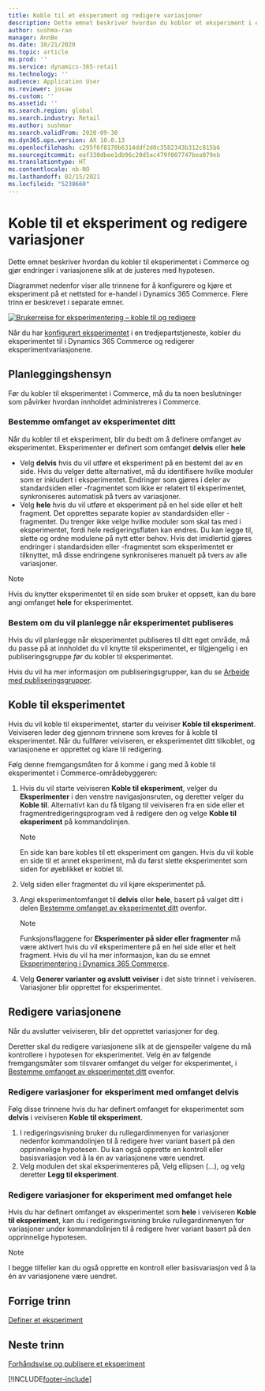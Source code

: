 ```yaml
---
title: Koble til et eksperiment og redigere variasjoner
description: Dette emnet beskriver hvordan du kobler et eksperiment i en tredjepartstjeneste til Dynamics 365 Commerce, og hvordan du redigerer variasjoner for eksperimentet.
author: sushma-rao
manager: AnnBe
ms.date: 10/21/2020
ms.topic: article
ms.prod: ''
ms.service: dynamics-365-retail
ms.technology: ''
audience: Application User
ms.reviewer: josaw
ms.custom: ''
ms.assetid: ''
ms.search.region: global
ms.search.industry: Retail
ms.author: sushmar
ms.search.validFrom: 2020-09-30
ms.dyn365.ops.version: AX 10.0.13
ms.openlocfilehash: c295f6f8170b6314ddf2d0c3582343b312c815b6
ms.sourcegitcommit: eaf330dbee1db96c20d5ac479f007747bea079eb
ms.translationtype: HT
ms.contentlocale: nb-NO
ms.lasthandoff: 02/15/2021
ms.locfileid: "5238660"
---
```

# <a name="connect-an-experiment-and-edit-variations"></a>Koble til et eksperiment og redigere variasjoner

Dette emnet beskriver hvordan du kobler til eksperimentet i Commerce og gjør endringer i variasjonene slik at de justeres med hypotesen. 

Diagrammet nedenfor viser alle trinnene for å konfigurere og kjøre et eksperiment på et nettsted for e-handel i Dynamics 365 Commerce. Flere trinn er beskrevet i separate emner.

[ ![Brukerreise for eksperimentering – koble til og redigere](./media/experimentation_connect_edit.svg) ](./media/experimentation_connect_edit.svg#lightbox)

Når du har [konfigurert eksperimentet](experimentation-setup.md) i en tredjepartstjeneste, kobler du eksperimentet til i Dynamics 365 Commerce og redigerer eksperimentvariasjonene.

## <a name="planning-considerations"></a>Planleggingshensyn

Før du kobler til eksperimentet i Commerce, må du ta noen beslutninger som påvirker hvordan innholdet administreres i Commerce.

### <a name="determine-the-scope-of-your-experiment"></a>Bestemme omfanget av eksperimentet ditt
Når du kobler til et eksperiment, blir du bedt om å definere omfanget av eksperimentet. Eksperimenter er definert som omfanget **delvis** eller **hele**
- Velg **delvis** hvis du vil utføre et eksperiment på en bestemt del av en side. Hvis du velger dette alternativet, må du identifisere hvilke moduler som er inkludert i eksperimentet. Endringer som gjøres i deler av standardsiden eller -fragmentet som ikke er relatert til eksperimentet, synkroniseres automatisk på tvers av variasjoner.
- Velg **hele** hvis du vil utføre et eksperiment på en hel side eller et helt fragment. Det opprettes separate kopier av standardsiden eller -fragmentet. Du trenger ikke velge hvilke moduler som skal tas med i eksperimentet, fordi hele redigeringsflaten kan endres. Du kan legge til, slette og ordne modulene på nytt etter behov. Hvis det imidlertid gjøres endringer i standardsiden eller -fragmentet som eksperimentet er tilknyttet, må disse endringene synkroniseres manuelt på tvers av alle variasjoner.

<!-- not to editors, we're adding an image here to illustrate the difference. it will help.) -->

> [!NOTE]
> Hvis du knytter eksperimentet til en side som bruker et oppsett, kan du bare angi omfanget **hele** for eksperimentet.

### <a name="decide-if-you-want-to-schedule-when-your-experiment-is-published"></a>Bestem om du vil planlegge når eksperimentet publiseres
Hvis du vil planlegge når eksperimentet publiseres til ditt eget område, må du passe på at innholdet du vil knytte til eksperimentet, er tilgjengelig i en publiseringsgruppe *før* du kobler til eksperimentet. 

Hvis du vil ha mer informasjon om publiseringsgrupper, kan du se [Arbeide med publiseringsgrupper](publish-groups.md).


## <a name="connect-your-experiment"></a>Koble til eksperimentet
Hvis du vil koble til eksperimentet, starter du veiviser **Koble til eksperiment**. Veiviseren leder deg gjennom trinnene som kreves for å koble til eksperimentet. Når du fullfører veiviseren, er eksperimentet ditt tilkoblet, og variasjonene er opprettet og klare til redigering.

Følg denne fremgangsmåten for å komme i gang med å koble til eksperimentet i Commerce-områdebyggeren:

1. Hvis du vil starte veiviseren **Koble til eksperiment**, velger du **Eksperimenter** i den venstre navigasjonsruten, og deretter velger du **Koble til**. Alternativt kan du få tilgang til veiviseren fra en side eller et fragmentredigeringsprogram ved å redigere den og velge **Koble til eksperiment** på kommandolinjen.

    > [!NOTE]
    > En side kan bare kobles til ett eksperiment om gangen. Hvis du vil koble en side til et annet eksperiment, må du først slette eksperimentet som siden for øyeblikket er koblet til.

1. Velg siden eller fragmentet du vil kjøre eksperimentet på.
1. Angi eksperimentomfanget til **delvis** eller **hele**, basert på valget ditt i delen [Bestemme omfanget av eksperimentet ditt](#determine-the-scope-of-your-experiment) ovenfor.
    > [!NOTE]
    > Funksjonsflaggene for **Eksperimenter på sider eller fragmenter** må være aktivert hvis du vil eksperimentere på en hel side eller et helt fragment. Hvis du vil ha mer informasjon, kan du se emnet [Eksperimentering i Dynamics 365 Commerce](experimentation-overview.md).
    
1. Velg **Generer varianter og avslutt veiviser** i det siste trinnet i veiviseren. Variasjoner blir opprettet for eksperimentet. 

## <a name="edit-your-variations"></a>Redigere variasjonene
Når du avslutter veiviseren, blir det opprettet variasjoner for deg. 

Deretter skal du redigere variasjonene slik at de gjenspeiler valgene du må kontrollere i hypotesen for eksperimentet. Velg én av følgende fremgangsmåter som tilsvarer omfanget du velger for eksperimentet, i [Bestemme omfanget av eksperimentet ditt](#determine-the-scope-of-your-experiment) ovenfor.

### <a name="edit-variations-for-experiments-with-partial-scope"></a>Redigere variasjoner for eksperiment med omfanget delvis
Følg disse trinnene hvis du har definert omfanget for eksperimentet som **delvis** i veiviseren **Koble til eksperiment**.

1. I redigeringsvisning bruker du rullegardinmenyen for variasjoner nedenfor kommandolinjen til å redigere hver variant basert på den opprinnelige hypotesen. Du kan også opprette en kontroll eller basisvariasjon ved å la én av variasjonene være uendret.
1. Velg modulen det skal eksperimenteres på, Velg ellipsen (...), og velg deretter **Legg til eksperiment**.

### <a name="edit-variations-for-experiments-with-entire-scope"></a>Redigere variasjoner for eksperiment med omfanget hele
Hvis du har definert omfanget av eksperimentet som **hele** i veiviseren **Koble til eksperiment**, kan du i redigeringsvisning bruke rullegardinmenyen for variasjoner under kommandolinjen til å redigere hver variant basert på den opprinnelige hypotesen. 

> [!NOTE]
> I begge tilfeller kan du også opprette en kontroll eller basisvariasjon ved å la én av variasjonene være uendret.

## <a name="previous-step"></a>Forrige trinn
[Definer et eksperiment](experimentation-setup.md) 


## <a name="next-step"></a>Neste trinn
[Forhåndsvise og publisere et eksperiment](experimentation-preview-publish.md)


[!INCLUDE[footer-include](../includes/footer-banner.md)]